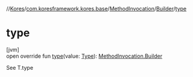 //[Kores](../../../../index.md)/[com.koresframework.kores.base](../../index.md)/[MethodInvocation](../index.md)/[Builder](index.md)/[type](type.md)

# type

[jvm]\
open override fun [type](type.md)(value: [Type](https://docs.oracle.com/javase/8/docs/api/java/lang/reflect/Type.html)): [MethodInvocation.Builder](index.md)

See T.type
